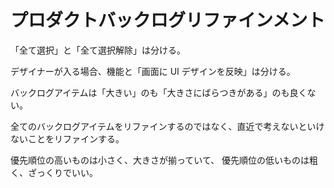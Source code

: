 # プロダクトバックログリファインメント

「全て選択」と「全て選択解除」は分ける。

デザイナーが入る場合、機能と「画面に UI デザインを反映」は分ける。

バックログアイテムは「大きい」のも「大きさにばらつきがある」のも良くない。

全てのバックログアイテムをリファインするのではなく、直近で考えないといけないことをリファインする。

優先順位の高いものは小さく、大きさが揃っていて、
優先順位の低いものは粗く、ざっくりでいい。

